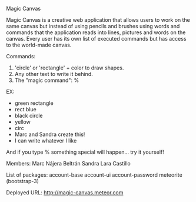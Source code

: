 Magic Canvas

Magic Canvas is a creative web application that allows users to work on the same canvas but instead of using pencils and brushes using words and commands that the application reads into lines, pictures and words on the canvas.
Every user has its own list of executed commands but has access to the world-made canvas.

Commands:

1. 'circle' or 'rectangle' + color to draw shapes.
2. Any other text to write it behind.
3. The "magic command": %

EX:

 - green rectangle
 - rect blue
 - black circle
 - yellow
 - circ
 - Marc and Sandra create this!
 - I can write whatever I like

And if you type % something special will happen... try it yourself!


Members:
Marc Nájera Beltrán
Sandra Lara Castillo

List of packages:
account-base
account-ui
account-password
meteorite
 (bootstrap-3)

Deployed URL: http://magic-canvas.meteor.com
